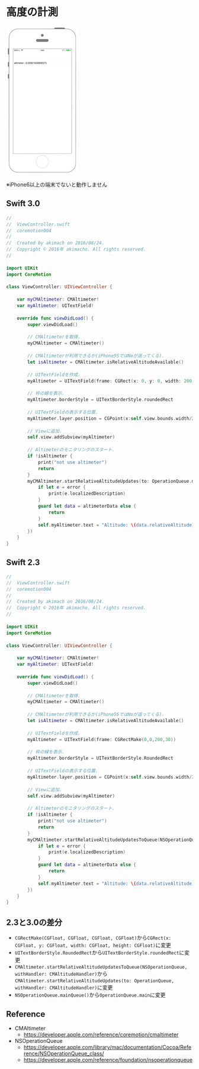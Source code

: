 # 高度の計測

![Preview coremotion004](./img/CoreMotion004.png)

※iPhone6以上の端末でないと動作しません

## Swift 3.0

```swift
//
//  ViewController.swift
//  coremotion004
//
//  Created by akimach on 2016/08/24.
//  Copyright © 2016年 akimacho. All rights reserved.
//

import UIKit
import CoreMotion

class ViewController: UIViewController {
    
    var myCMAltimeter: CMAltimeter!
    var myAltimeter: UITextField!
    
    override func viewDidLoad() {
        super.viewDidLoad()
        
        // CMAltimeterを取得.
        myCMAltimeter = CMAltimeter()
        
        // CMAltimeterが利用できるか(iPhone5SではNoが返ってくる).
        let isAltimeter = CMAltimeter.isRelativeAltitudeAvailable()
        
        // UITextFieldを作成.
        myAltimeter = UITextField(frame: CGRect(x: 0, y: 0, width: 200, height: 30))
        
        // 枠の線を表示.
        myAltimeter.borderStyle = UITextBorderStyle.roundedRect
        
        // UITextFieldの表示する位置.
        myAltimeter.layer.position = CGPoint(x:self.view.bounds.width/2,y:100)
        
        // Viewに追加.
        self.view.addSubview(myAltimeter)
        
        // Altimeterのモニタリングのスタート.
        if !isAltimeter {
            print("not use altimeter")
            return
        }
        myCMAltimeter.startRelativeAltitudeUpdates(to: OperationQueue.main, withHandler: {(altimeterData, error) in
            if let e = error {
                print(e.localizedDescription)
            }
            guard let data = altimeterData else {
                return
            }
            self.myAltimeter.text = "Altitude: \(data.relativeAltitude)"
        })
    }
}
```

## Swift 2.3

```swift
//
//  ViewController.swift
//  coremotion004
//
//  Created by akimach on 2016/08/24.
//  Copyright © 2016年 akimacho. All rights reserved.
//

import UIKit
import CoreMotion

class ViewController: UIViewController {
    
    var myCMAltimeter: CMAltimeter!
    var myAltimeter: UITextField!
    
    override func viewDidLoad() {
        super.viewDidLoad()
        
        // CMAltimeterを取得.
        myCMAltimeter = CMAltimeter()
        
        // CMAltimeterが利用できるか(iPhone5SではNoが返ってくる).
        let isAltimeter = CMAltimeter.isRelativeAltitudeAvailable()
        
        // UITextFieldを作成.
        myAltimeter = UITextField(frame: CGRectMake(0,0,200,30))
        
        // 枠の線を表示.
        myAltimeter.borderStyle = UITextBorderStyle.RoundedRect
        
        // UITextFieldの表示する位置.
        myAltimeter.layer.position = CGPoint(x:self.view.bounds.width/2,y:100)
        
        // Viewに追加.
        self.view.addSubview(myAltimeter)
        
        // Altimeterのモニタリングのスタート.
        if !isAltimeter {
            print("not use altimeter")
            return
        }
        myCMAltimeter.startRelativeAltitudeUpdatesToQueue(NSOperationQueue.mainQueue(), withHandler: {(altimeterData, error) in
            if let e = error {
                print(e.localizedDescription)
            }
            guard let data = altimeterData else {
                return
            }
            self.myAltimeter.text = "Altitude: \(data.relativeAltitude)"
        })
    }
}
```

## 2.3と3.0の差分

* `CGRectMake(CGFloat, CGFloat, CGFloat, CGFloat)`から`CGRect(x: CGFloat, y: CGFloat, width: CGFloat, height: CGFloat)`に変更 
* `UITextBorderStyle.RoundedRect`から`UITextBorderStyle.roundedRect`に変更
* `CMAltimeter.startRelativeAltitudeUpdatesToQueue(NSOperationQueue, withHandler: CMAltitudeHandler)`から`CMAltimeter.startRelativeAltitudeUpdates(to: OperationQueue, withHandler: CMAltitudeHandler)`に変更
* `NSOperationQueue.mainQueue()`から`OperationQueue.main`に変更

## Reference

* CMAltimeter
    * https://developer.apple.com/reference/coremotion/cmaltimeter
* NSOperationQueue
    * https://developer.apple.com/library/mac/documentation/Cocoa/Reference/NSOperationQueue_class/
    * https://developer.apple.com/reference/foundation/nsoperationqueue
